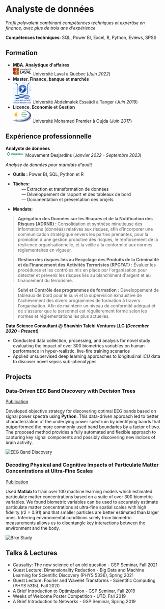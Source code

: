 # Analyste de données 
*Profil polyvalent combinant compétences techniques et expertise en finance, avec plus de trois ans d'expérience* 

**Compétences techniques:** SQL, Power BI, Excel, R, Python, Eviews, SPSS

## Formation
- **MBA. Analytique d'affaires**  
 ![ULaval](/img/ULaval.png) Université Laval à Québec (_Juin 2022_)  
- **Master. Finance, banque et marchés**  
 ![UAE](/img/UAE.png) Université Abdelmalek Essaâdi à Tanger (_Juin 2019_)  
- **Licence. Economie et Gestion**  
 ![UMP](/img/UMP.png) Université Mohamed Premier à Oujda (_Juin 2017_)

## Expérience professionnelle
**Analyste de données**  
![Desjardins](/img/Desjardins.png) Mouvement Desjardins (_Janvier 2022 - Septembre 2023_)  

*Analyse de données pour mandats d'audit*
- **Outils :**  Power BI, SQL, Python et R
- **Tâches:**  
  &emsp;&emsp;— Extraction et transformation de données  
  &emsp;&emsp;— Développement de rapport et des tableaux de bord  
  &emsp;&emsp;— Documentation et présentation des projets  
  
- **Mandats:**

> **Agrégation des Données sur les Risques et de la Notification des Risques (ADRNR) :** Consolidation et synthèse minutieuse des informations (données) relatives aux risques, afin d’incorporer une communication stratégique envers les parties prenantes, pour la promotion d'une gestion proactive des risques, le renforcement de la résilience organisationnelle, et la veille à la conformité aux normes réglementaires en vigueur.

> **Gestion des risques liés au Recyclage des Produits de la Criminalité et du Financement des Activités Terroristes (RPCFAT) :** Évaluer les procédures et les contrôles mis en place par l'organisation pour détecter et prévenir les risques liés au blanchiment d'argent et au financement du terrorisme.

> **Suivi et Contrôle des programmes de formation :** Développement de tableaux de bord pour le suivi et la supervision exhaustive de l'achèvement des divers programmes de formation à travers l'organisation. Afin de maintenir un niveau de conformité adéquat et de s'assurer que le personnel est régulièrement formé selon les normes et réglementations les plus actuelles.





**Data Science Consultant @ Shawhin Talebi Ventures LLC (_December 2020 - Present_)**
- Conducted data collection, processing, and analysis for novel study evaluating the impact of over 300 biometrics variables on human performance in hyper-realistic, live-fire training scenarios
- Applied unsupervised deep learning approaches to longitudinal ICU data to discover novel sepsis sub-phenotypes

## Projects
### Data-Driven EEG Band Discovery with Decision Trees
[Publication](https://www.mdpi.com/1424-8220/22/8/3048)

Developed objective strategy for discovering optimal EEG bands based on signal power spectra using **Python**. This data-driven approach led to better characterization of the underlying power spectrum by identifying bands that outperformed the more commonly used band boundaries by a factor of two. The proposed method provides a fully automated and flexible approach to capturing key signal components and possibly discovering new indices of brain activity.

![EEG Band Discovery](/assets/img/eeg_band_discovery.jpeg)

### Decoding Physical and Cognitive Impacts of Particulate Matter Concentrations at Ultra-Fine Scales
[Publication](https://www.mdpi.com/1424-8220/22/11/4240)

Used **Matlab** to train over 100 machine learning models which estimated particulate matter concentrations based on a suite of over 300 biometric variables. We found biometric variables can be used to accurately estimate particulate matter concentrations at ultra-fine spatial scales with high fidelity (r2 = 0.91) and that smaller particles are better estimated than larger ones. Inferring environmental conditions solely from biometric measurements allows us to disentangle key interactions between the environment and the body.

![Bike Study](/assets/img/bike_study.jpeg)

## Talks & Lectures
- Causality: The new science of an old question - GSP Seminar, Fall 2021
- Guest Lecture: Dimensionality Reduction - Big Data and Machine Learning for Scientific Discovery (PHYS 5336), Spring 2021
- Guest Lecture: Fourier and Wavelet Transforms - Scientific Computing (PHYS 5315), Fall 2020
- A Brief Introduction to Optimization - GSP Seminar, Fall 2019
- Weeks of Welcome Poster Competition - UTD, Fall 2019
- A Brief Introduction to Networks - GSP Seminar, Spring 2019
